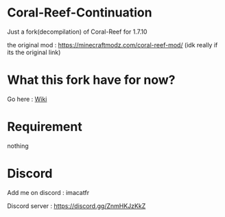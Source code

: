 # Coral-Reef-Continuation
Just a fork(decompilation) of Coral-Reef for 1.7.10

the original mod : https://minecraftmodz.com/coral-reef-mod/ (idk really if its the original link)

# What this fork have for now?

Go here : [Wiki](https://github.com/quentin452/Coral-Reef-Continuation/wiki)

# Requirement

nothing

# Discord

Add me on discord : imacatfr

Discord server : https://discord.gg/ZnmHKJzKkZ
